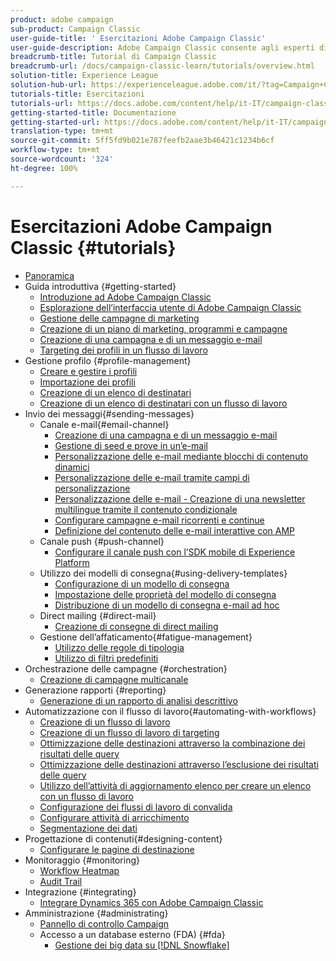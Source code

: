 ```yaml
---
product: adobe campaign
sub-product: Campaign Classic
user-guide-title: ' Esercitazioni Adobe Campaign Classic'
user-guide-description: Adobe Campaign Classic consente agli esperti di marketing di progettare esperienze cliente cross-channel e fornisce un ambiente per l’orchestrazione visiva delle campagne, la gestione delle interazioni in tempo reale e l’esecuzione cross-channel.
breadcrumb-title: Tutorial di Campaign Classic
breadcrumb-url: /docs/campaign-classic-learn/tutorials/overview.html
solution-title: Experience League
solution-hub-url: https://experienceleague.adobe.com/it/?tag=Campaign+Classic#recommended/solutions/campaign
tutorials-title: Esercitazioni
tutorials-url: https://docs.adobe.com/content/help/it-IT/campaign-classic-learn/tutorials/overview.html
getting-started-title: Documentazione
getting-started-url: https://docs.adobe.com/content/help/it-IT/campaign-classic/using/getting-started/starting-with-adobe-campaign/about-adobe-campaign-classic.html
translation-type: tm+mt
source-git-commit: 5ff5fd9b021e787feefb2aae3b46421c1234b6cf
workflow-type: tm+mt
source-wordcount: '324'
ht-degree: 100%

---
```



#  Esercitazioni Adobe Campaign Classic {#tutorials}

+ [Panoramica](/help/overview.md)
+ Guida introduttiva {#getting-started}
   + [Introduzione ad Adobe Campaign Classic](/help/getting-started/introduction-to-adobe-campaign-classic.md)
   + [Esplorazione dell’interfaccia utente di Adobe Campaign Classic](/help/getting-started/exploring-the-adobe-campaign-classic-user-interface.md)
   + [Gestione delle campagne di marketing](/help/getting-started/managing-marketing-campaigns.md)
   + [Creazione di un piano di marketing, programmi e campagne](/help/getting-started/creating-a-marketing-plan-programs-and-campaigns.md)
   + [Creazione di una campagna e di un messaggio e-mail](https://docs.adobe.com/content/help/it-IT/campaign-classic-learn/tutorials/getting-started/creating-a-campaign-and-an-email.html)
   + [Targeting dei profili in un flusso di lavoro](/help/getting-started/targeting-profiles-in-a-workflow.md)
+ Gestione profilo {#profile-management}
   + [Creare e gestire i profili](/help/profile-management/create-and-manage-profiles.md)
   + [Importazione dei profili](/help/data-management/importing-profiles.md)
   + [Creazione di un elenco di destinatari](/help/profile-management/creating-a-list-of-recipients.md)
   + [Creazione di un elenco di destinatari con un flusso di lavoro](/help/profile-management/creating-a-list-of-recipients-with-a-workflow.md)
+ Invio dei messaggi{#sending-messages}
   + Canale e-mail{#email-channel}
      + [Creazione di una campagna e di un messaggio e-mail](/help/getting-started/creating-a-campaign-and-an-email.md)
      + [Gestione di seed e prove in un’e-mail](/help/sending-messages/managing-seed-and-proofs.md)
      + [Personalizzazione delle e-mail mediante blocchi di contenuto dinamici](/help/sending-messages/email-channel/personalization-with-dynamic-content-blocks.md)
      + [Personalizzazione delle e-mail tramite campi di personalizzazione](/help/sending-messages/email-channel/personalizing-emails-using-personalization-fields.md)
      + [Personalizzazione delle e-mail - Creazione di una newsletter multilingue tramite il contenuto condizionale](/help/sending-messages/email-channel/personalizing-emails-create-a-multi-lingual-newsletter-using-conditional-content.md)
      + [Configurare campagne e-mail ricorrenti e continue](/help/sending-messages/recurring-deliveries.md)
      + [Definizione del contenuto delle e-mail interattive con AMP](/help/sending-messages/email-channel/defining-interactive-email-content-with-amp.md)
   + Canale push {#push-channel}
      + [Configurare il canale push con l’SDK mobile di Experience Platform](/help/sending-messages/mobile-channel/configure-push-using-aep-mobile-sdk.md)
   + Utilizzo dei modelli di consegna{#using-delivery-templates}
      + [Configurazione di un modello di consegna](/help/sending-messages/using-delivery-templates/configuring-a-delivery-template.md)
      + [Impostazione delle proprietà del modello di consegna](/help/sending-messages/using-delivery-templates/setting-delivery-template-properties.md)
      + [Distribuzione di un modello di consegna e-mail ad hoc](/help/sending-messages/using-delivery-templates/deploying-ad-hoc-email-delivery-template.md)
   + Direct mailing {#direct-mail}
      + [Creazione di consegne di direct mailing](/help/sending-messages/direct-mail/creating-direct-mail-deliveries.md)
   + Gestione dell’affaticamento{#fatigue-management}
      + [Utilizzo delle regole di tipologia](/help/sending-messages/fatigue-management/typology-rules-for-fatigue-management.md)
      + [Utilizzo di filtri predefiniti](/help/sending-messages/fatigue-management/fatigue-management-using-filters.md)
+ Orchestrazione delle campagne {#orchestration}
   + [Creazione di campagne multicanale](/help/orchestrating-campaigns/multi-channel-campaigns.md)
+ Generazione rapporti {#reporting}
   + [Generazione di un rapporto di analisi descrittivo](/help/reporting/generating-a-descriptive-analysis-report.md)
+ Automatizzazione con il flusso di lavoro{#automating-with-workflows}
   + [Creazione di un flusso di lavoro](/help/automating-with-workflows/creating-a-workflow.md)
   + [Creazione di un flusso di lavoro di targeting](/help/automating-with-workflows/creating-a-targeting-workflow.md)
   + [Ottimizzazione delle destinazioni attraverso la combinazione dei risultati delle query](/help/automating-with-workflows/refining-targets-by-combining-query-results.md)
   + [Ottimizzazione delle destinazioni attraverso l’esclusione dei risultati delle query](/help/automating-with-workflows/refining-targets-by-excluding-query-results.md)
   + [Utilizzo dell’attività di aggiornamento elenco per creare un elenco con un flusso di lavoro](/help/automating-with-workflows/using-the-update-list-activity.md)
   + [Configurazione dei flussi di lavoro di convalida](/help/automating-with-workflows/validation-flow-configuration.md)
   + [Configurare attività di arricchimento](/help/automating-with-workflows/enrichment-activity.md)
   + [Segmentazione dei dati](/help/data-management/data-segmentation.md)
+ Progettazione di contenuti{#designing-content}
   + [Configurare le pagine di destinazione](/help/designing-content/configure-landingpages.md)
+ Monitoraggio {#monitoring}
   + [Workflow Heatmap](/help/monitoring-campaign-classic/workflow-heatmap.md)
   + [Audit Trail](/help/monitoring-campaign-classic/audit-trail.md)
+ Integrazione {#integrating}
   + [Integrare Dynamics 365 con Adobe Campaign Classic](/help/integrations/dynamics365-integration.md)
+ Amministrazione {#administrating}
   + [Pannello di controllo Campaign](https://docs.adobe.com/content/help/it-IT/campaign-classic-learn/control-panel/control-panel-overview.html)
   + Accesso a un database esterno (FDA) {#fda}
      + [Gestione dei big data su [!DNL Snowflake]](/help/administrating/snowflake/big-data-segmentation-on-snowflake.md)